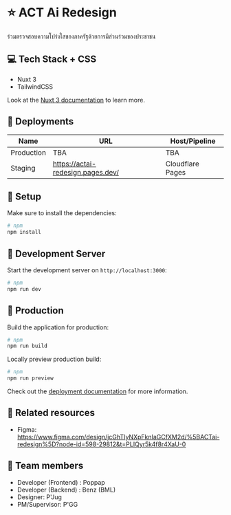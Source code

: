 # ⭐ ACT Ai Redesign

ร่วมตรวจสอบความโปร่งใสของภาครัฐด้วยการมีส่วนร่วมของประชาชน

## 💻 Tech Stack + CSS

- Nuxt 3
- TailwindCSS

Look at the [Nuxt 3 documentation](https://nuxt.com/docs/getting-started/introduction) to learn more.

## 🍙 Deployments

| Name       | URL | Host/Pipeline    |
| ---------- | --- | ---------------- |
| Production | TBA | TBA              |
| Staging    | https://actai-redesign.pages.dev/ | Cloudflare Pages |

## 🍟 Setup

Make sure to install the dependencies:

```bash
# npm
npm install
```

## 🍥 Development Server

Start the development server on `http://localhost:3000`:

```bash
# npm
npm run dev
```

## 🍧 Production

Build the application for production:

```bash
# npm
npm run build
```

Locally preview production build:

```bash
# npm
npm run preview
```

Check out the [deployment documentation](https://nuxt.com/docs/getting-started/deployment) for more information.

## 🍫 Related resources

- Figma: https://www.figma.com/design/jcGhTIyNXpFknIaGCfXM2d/%5BACTai-redesign%5D?node-id=598-29812&t=PLIQyr5k4f8r4XaU-0

## 🍪 Team members

- Developer (Frontend) : Poppap
- Developer (Backend) : Benz (BML)
- Designer: P'Jug
- PM/Supervisor: P'GG
